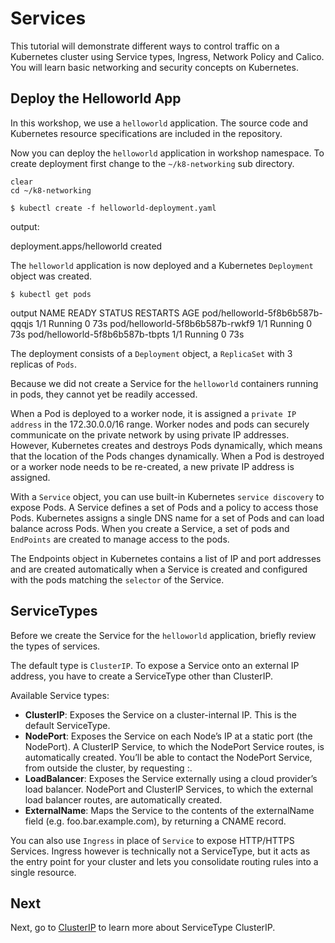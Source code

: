 # Services

This tutorial will demonstrate different ways to control traffic on a Kubernetes cluster using Service types, Ingress, Network Policy and Calico. You will learn basic networking and security concepts on Kubernetes.

## Deploy the Helloworld App

In this workshop, we use a `helloworld` application. The source code and Kubernetes resource specifications are included in the repository. 



Now you can deploy the `helloworld` application in workshop namespace. To create deployment first change to the `~/k8-networking` sub directory.

```execute
clear
cd ~/k8-networking
```

```execute
$ kubectl create -f helloworld-deployment.yaml
```

output:

deployment.apps/helloworld created


The `helloworld` application is now deployed and a Kubernetes `Deployment` object was created. 

```execute
$ kubectl get pods
```

output
NAME                              READY   STATUS    RESTARTS   AGE
pod/helloworld-5f8b6b587b-qqqjs   1/1     Running   0          73s
pod/helloworld-5f8b6b587b-rwkf9   1/1     Running   0          73s
pod/helloworld-5f8b6b587b-tbpts   1/1     Running   0          73s

The deployment consists of a `Deployment` object, a `ReplicaSet` with 3 replicas of `Pods`. 


Because we did not create a Service for the `helloworld` containers running in pods, they cannot yet be readily accessed. 

When a Pod is deployed to a worker node, it is assigned a `private IP address` in the 172.30.0.0/16 range. Worker nodes and pods can securely communicate on the private network by using private IP addresses. However, Kubernetes creates and destroys Pods dynamically, which means that the location of the Pods changes dynamically. When a Pod is destroyed or a worker node needs to be re-created, a new private IP address is assigned.

With a `Service` object, you can use built-in Kubernetes `service discovery` to expose Pods. A Service defines a set of Pods and a policy to access those Pods. Kubernetes assigns a single DNS name for a set of Pods and can load balance across Pods. When you create a Service, a set of pods and `EndPoints` are created to manage access to the pods.

The Endpoints object in Kubernetes contains a list of IP and port addresses and are created automatically when a Service is created and configured with the pods matching the `selector` of the Service.

## ServiceTypes

Before we create the Service for the `helloworld` application, briefly review the types of services.

The default type is `ClusterIP`. To expose a Service onto an external IP address, you have to create a ServiceType other than ClusterIP.

Available Service types:

- **ClusterIP**: Exposes the Service on a cluster-internal IP. This is the default ServiceType.
- **NodePort**: Exposes the Service on each Node’s IP at a static port (the NodePort). A ClusterIP Service, to which the NodePort Service routes, is automatically created. You’ll be able to contact the NodePort Service, from outside the cluster, by requesting <NodeIP>:<NodePort>.
- **LoadBalancer**: Exposes the Service externally using a cloud provider’s load balancer. NodePort and ClusterIP Services, to which the external load balancer routes, are automatically created.
- **ExternalName**: Maps the Service to the contents of the externalName field (e.g. foo.bar.example.com), by returning a CNAME record.

You can also use `Ingress` in place of `Service` to expose HTTP/HTTPS Services. Ingress however is technically not a ServiceType, but it acts as the entry point for your cluster and lets you consolidate routing rules into a single resource. 


## Next

Next, go to [ClusterIP](clusterip.md) to learn more about ServiceType ClusterIP.